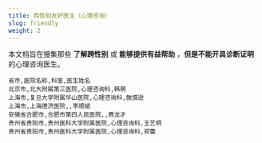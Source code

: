 ```yaml
---
title: 跨性别友好医生（心理咨询）
slug: friendly
weight: 2
---
```


本文档旨在搜集那些 **了解跨性别** 或 **能够提供有益帮助** ，**但是不能开具诊断证明** 的心理咨询医生。

<!-- 表格按拼音排序以便于目视筛选 -->

```csv
省市,医院名称,科室,医生姓名
北京市,北大附属第三医院,心理咨询科,韩萌
上海市,复旦大学附属华山医院,心理咨询科,施慎逊
上海市,上海德济医院,,李顺斌
安徽省合肥市,合肥市第四人民医院,,费龙才
贵州省贵阳市,贵州医科大学附属医院,心理咨询科,王艺明
贵州省贵阳市,贵州医科大学附属医院,心理咨询科,郑蕾
```

